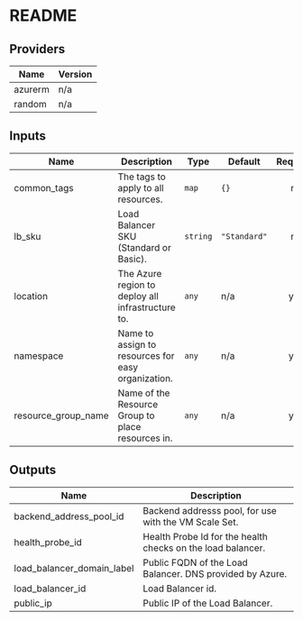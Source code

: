 # README

<!-- BEGINNING OF PRE-COMMIT-TERRAFORM DOCS HOOK -->
## Providers

| Name | Version |
|------|---------|
| azurerm | n/a |
| random | n/a |

## Inputs

| Name | Description | Type | Default | Required |
|------|-------------|------|---------|:-----:|
| common\_tags | The tags to apply to all resources. | `map` | `{}` | no |
| lb\_sku | Load Balancer SKU (Standard or Basic). | `string` | `"Standard"` | no |
| location | The Azure region to deploy all infrastructure to. | `any` | n/a | yes |
| namespace | Name to assign to resources for easy organization. | `any` | n/a | yes |
| resource\_group\_name | Name of the Resource Group to place resources in. | `any` | n/a | yes |

## Outputs

| Name | Description |
|------|-------------|
| backend\_address\_pool\_id | Backend addresss pool, for use with the VM Scale Set. |
| health\_probe\_id | Health Probe Id for the health checks on the load balancer. |
| load\_balancer\_domain\_label | Public FQDN of the Load Balancer. DNS provided by Azure. |
| load\_balancer\_id | Load Balancer id. |
| public\_ip | Public IP of the Load Balancer. |

<!-- END OF PRE-COMMIT-TERRAFORM DOCS HOOK -->